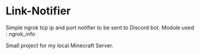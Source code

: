 # Link-Notifier
 
Simple ngrok tcp ip and port notifier to be sent to Discord bot.
Module used : ngrok_info

Small project for my local Minecraft Server.